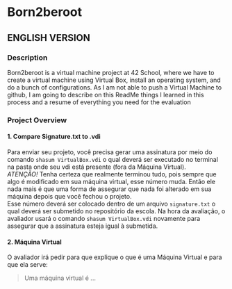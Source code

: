 # Born2beroot
## ENGLISH VERSION
### Description
Born2beroot is a virtual machine project at 42 School, where we have to create a virtual machine using Virtual Box, install an operating system, and do a bunch of configurations. As I am not able to push a Virtual Machine to github, I am going to describe on this ReadMe things I learned in this process and a resume of everything you need for the evaluation

### Project Overview
#### 1. Compare Signature.txt to .vdi
Para enviar seu projeto, você precisa gerar uma assinatura por meio do comando `shasum VirtualBox.vdi` o qual deverá ser executado no terminal na pasta onde seu vdi está presente (fora da Máquina Virtual).   
*ATENÇÃO!* Tenha certeza que realmente terminou tudo, pois sempre que algo é modificado em sua máquina virtual, esse número muda. Então ele nada mais é que uma forma de assegurar que nada foi alterado em sua máquina depois que você fechou o projeto.   
Esse número deverá ser colocado dentro de um arquivo `signature.txt` o qual deverá ser submetido no repositório da escola. Na hora da avaliação, o avaliador usará o comando `shasum VirtualBox.vdi` novamente para assegurar que a assinatura esteja igual à submetida.
#### 2. Máquina Virtual
  O avaliador irá pedir para que explique o que é uma Máquina Virtual e para que ela serve:
  > Uma máquina virtual é ...
